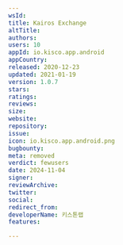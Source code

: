 ```yaml
---
wsId: 
title: Kairos Exchange
altTitle: 
authors: 
users: 10
appId: io.kisco.app.android
appCountry: 
released: 2020-12-23
updated: 2021-01-19
version: 1.0.7
stars: 
ratings: 
reviews: 
size: 
website: 
repository: 
issue: 
icon: io.kisco.app.android.png
bugbounty: 
meta: removed
verdict: fewusers
date: 2024-11-04
signer: 
reviewArchive: 
twitter: 
social: 
redirect_from: 
developerName: 키스톤랩
features: 

---
```


